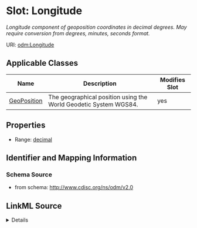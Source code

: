 # Slot: Longitude


_Longitude component of geoposition coordinates in decimal degrees. May require conversion from degrees, minutes, seconds format._



URI: [odm:Longitude](http://www.cdisc.org/ns/odm/v2.0/Longitude)



<!-- no inheritance hierarchy -->




## Applicable Classes

| Name | Description | Modifies Slot |
| --- | --- | --- |
[GeoPosition](GeoPosition.md) | The geographical position using the World Geodetic System WGS84. |  yes  |







## Properties

* Range: [decimal](decimal.md)





## Identifier and Mapping Information







### Schema Source


* from schema: http://www.cdisc.org/ns/odm/v2.0




## LinkML Source

<details>
```yaml
name: Longitude
description: Longitude component of geoposition coordinates in decimal degrees. May
  require conversion from degrees, minutes, seconds format.
from_schema: http://www.cdisc.org/ns/odm/v2.0
rank: 1000
alias: Longitude
domain_of:
- GeoPosition
range: decimal

```
</details>